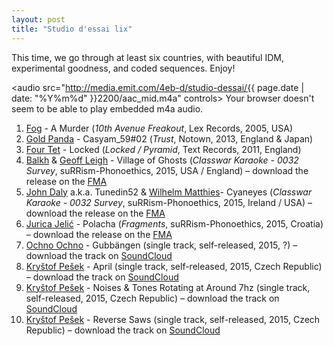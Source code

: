 ```yaml
---
layout: post
title: "Studio d'essai lix"
---
```


This time, we go through at least six countries, with beautiful IDM, experimental goodness, and coded sequences. Enjoy!

<audio src="http://media.emit.com/4eb-d/studio-dessai/{{ page.date | date: "%Y%m%d" }}2200/aac_mid.m4a" controls>
Your browser doesn't seem to be able to play embedded m4a audio.
</audio>

1. [Fog](http://musicbrainz.org/artist/ce5ddfcd-bd2e-487a-b06a-cae007dc112e) - A Murder (_10th Avenue Freakout_, Lex Records, 2005, USA)
1. [Gold Panda](http://musicbrainz.org/artist/bfbccd40-1a06-4ee7-b24d-b2f8cc714fa9) - Casyam_59#02 (_Trust_, Notown, 2013, England & Japan)
1. [Four Tet](http://musicbrainz.org/artist/3bcff06f-675a-451f-9075-99e8657047e8) - Locked (_Locked / Pyramid_, Text Records, 2011, England)
1. [Balkh](http://musicbrainz.org/artist/ef151cc3-272d-4224-906a-b5f0419c4ad4) & [Geoff Leigh](http://musicbrainz.org/artist/2a850ab7-fdba-4b2c-b69d-b89d3f09f65a) - Village of Ghosts (_Classwar Karaoke - 0032 Survey_, suRRism-Phonoethics, 2015, USA / England) – download the release on the [FMA](http://freemusicarchive.org/music/Classwar_Karaoke/Classwar_Karaoke_-_0032_Survey/)
1. [John Daly](http://musicbrainz.org/artist/0645e936-b339-495a-8077-089c7ec5d57c) a.k.a. Tunedin52 & [Wilhelm Matthies](http://musicbrainz.org/artist/57bedc04-18c7-41fe-a854-8c9e2f4e8999)- Cyaneyes (_Classwar Karaoke - 0032 Survey_, suRRism-Phonoethics, 2015, Ireland / USA) – download the release on the [FMA](http://freemusicarchive.org/music/Classwar_Karaoke/Classwar_Karaoke_-_0032_Survey/)
1. [Jurica Jelić](http://musicbrainz.org/artist/11784397-2d60-4781-aa6d-92a445d8ca3b) - Polacha (_Fragments_, suRRism-Phonoethics, 2015, Croatia) – download the release on the [FMA](http://freemusicarchive.org/music/Jurica_Jelic/Fragments_1861/)
1. [Ochno Ochno](http://musicbrainz.org/artist/e4dc19d7-03a1-4f0d-8d49-9fb541c72fdd) - Gubbängen (single track, self-released, 2015, ?) – download the track on [SoundCloud](https://soundcloud.com/ochnochno/gubbangen)
1. [Kryštof Pešek](http://musicbrainz.org/artist/01257ed4-f188-4fa8-9030-9025b02f29a5) - April (single track, self-released, 2015, Czech Republic) – download the track on [SoundCloud](https://soundcloud.com/k_o_f/april)
1. [Kryštof Pešek](http://musicbrainz.org/artist/01257ed4-f188-4fa8-9030-9025b02f29a5) - Noises & Tones Rotating at Around 7hz (single track, self-released, 2015, Czech Republic) – download the track on [SoundCloud](https://soundcloud.com/k_o_f/noises-tones-rotating-at-around-7hz)
1. [Kryštof Pešek](http://musicbrainz.org/artist/01257ed4-f188-4fa8-9030-9025b02f29a5) - Reverse Saws (single track, self-released, 2015, Czech Republic) – download the track on [SoundCloud](https://soundcloud.com/k_o_f/reverse-saws)